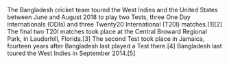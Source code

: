 The Bangladesh cricket team toured the West Indies and the United States between June and August 2018 to play two Tests, three One Day Internationals (ODIs) and three Twenty20 International (T20I) matches.[1][2] The final two T20I matches took place at the Central Broward Regional Park, in Lauderhill, Florida.[3] The second Test took place in Jamaica, fourteen years after Bangladesh last played a Test there.[4] Bangladesh last toured the West Indies in September 2014.[5]
